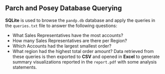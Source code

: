 ## Parch and Posey Database Querying
**SQLite** is used to browse the `pandp.db` database and apply the queries in the `queries.txt` file to answer the following questions:
- What Sales Representatives have the most accounts?
- How many Sales Representatives are there per Region?
- Which Accounts had the largest smallest order?
- What region had the highest total order amount?
Data retrieved from these queries is then exported to **CSV** and opened in **Excel** to generate summary visualizations reported in the `report.pdf` with some analysis statements.
